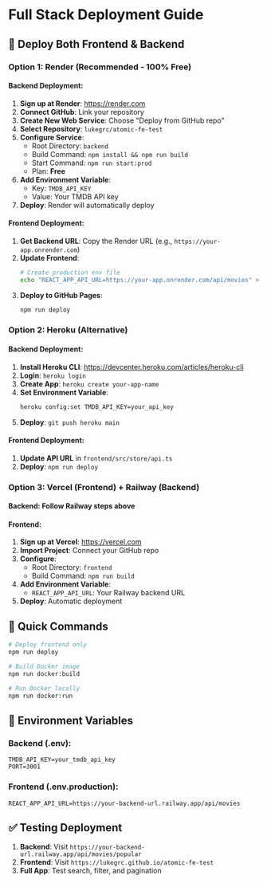 # Full Stack Deployment Guide

## 🚀 Deploy Both Frontend & Backend

### Option 1: Render (Recommended - 100% Free)

#### Backend Deployment:

1. **Sign up at Render**: https://render.com
2. **Connect GitHub**: Link your repository
3. **Create New Web Service**: Choose "Deploy from GitHub repo"
4. **Select Repository**: `lukegrc/atomic-fe-test`
5. **Configure Service**:
   - Root Directory: `backend`
   - Build Command: `npm install && npm run build`
   - Start Command: `npm run start:prod`
   - Plan: **Free**
6. **Add Environment Variable**:
   - Key: `TMDB_API_KEY`
   - Value: Your TMDB API key
7. **Deploy**: Render will automatically deploy

#### Frontend Deployment:

1. **Get Backend URL**: Copy the Render URL (e.g., `https://your-app.onrender.com`)
2. **Update Frontend**:
   ```bash
   # Create production env file
   echo "REACT_APP_API_URL=https://your-app.onrender.com/api/movies" > frontend/.env.production
   ```
3. **Deploy to GitHub Pages**:
   ```bash
   npm run deploy
   ```

### Option 2: Heroku (Alternative)

#### Backend Deployment:

1. **Install Heroku CLI**: https://devcenter.heroku.com/articles/heroku-cli
2. **Login**: `heroku login`
3. **Create App**: `heroku create your-app-name`
4. **Set Environment Variable**:
   ```bash
   heroku config:set TMDB_API_KEY=your_api_key
   ```
5. **Deploy**: `git push heroku main`

#### Frontend Deployment:

1. **Update API URL** in `frontend/src/store/api.ts`
2. **Deploy**: `npm run deploy`

### Option 3: Vercel (Frontend) + Railway (Backend)

#### Backend: Follow Railway steps above

#### Frontend:

1. **Sign up at Vercel**: https://vercel.com
2. **Import Project**: Connect your GitHub repo
3. **Configure**:
   - Root Directory: `frontend`
   - Build Command: `npm run build`
4. **Add Environment Variable**:
   - `REACT_APP_API_URL`: Your Railway backend URL
5. **Deploy**: Automatic deployment

## 🔧 Quick Commands

```bash
# Deploy frontend only
npm run deploy

# Build Docker image
npm run docker:build

# Run Docker locally
npm run docker:run
```

## 📝 Environment Variables

### Backend (.env):

```
TMDB_API_KEY=your_tmdb_api_key
PORT=3001
```

### Frontend (.env.production):

```
REACT_APP_API_URL=https://your-backend-url.railway.app/api/movies
```

## ✅ Testing Deployment

1. **Backend**: Visit `https://your-backend-url.railway.app/api/movies/popular`
2. **Frontend**: Visit `https://lukegrc.github.io/atomic-fe-test`
3. **Full App**: Test search, filter, and pagination
